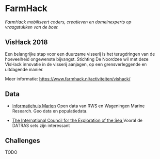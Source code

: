 # FarmHack 

*[FarmHack](farmhack.nl) mobiliseert coders, creatieven en domeinexperts op vraagstukken van de boer.*

## VisHack 2018

Een belangrijke stap voor een duurzame visserij is het terugdringen van de hoeveelheid ongewenste bijvangst. Stichting De Noordzee wil met deze VisHack innovatie in de visserij aanjagen, op een grensverleggende en uitdagende manier.

Meer informatie: https://www.farmhack.nl/activiteiten/vishack/

## Data

- [Informatiehuis Marien](https://www.informatiehuismarien.nl/open-data/)
Open data van RWS en Wageningen Marine Research. Geo data en populatiedata. 

- [The International Council for the Exploration of the Sea ](http://ices.dk/marine-data/Pages/default.aspx)
Vooral de DATRAS sets zijn interessant

## Challenges

TODO
